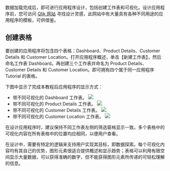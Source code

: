 数据加载完成后，即可进行应用程序设计，包括创建工作表和可视化。设计应用程序前，您可访问 [Qlik 网站](www.qlik.com) 寻找设计灵感，此网站中有大量具有各种不同用途的应用程序的模板，可供借鉴。

## 创建表格
要创建的应用程序将包含四个表格：Dashboard、Product Details、Customer Details 和 Customer Location。打开应用程序概述，单击【新建工作表】，然后命名工作表 Dashboard。再创建三个工作表并命名为 Product Details、Customer Details 和 Customer Location。即可拥有四个属于同一应用程序 Tutorial 的表格。

下图中显示了完成本教程后应用程序的显示方式：
- 带不同可视化的 Dashboard 工作表。
![](https://main.qcloudimg.com/raw/5a2c1230ff261b12da34749381a9567b.png)
- 带不同可视化的 Product Details 工作表。
![](https://main.qcloudimg.com/raw/41fdef5866e58852b7219c862110d61b.png)
- 带不同可视化的 Customer Details 工作表。
![](https://main.qcloudimg.com/raw/ec909bad43c4401ac8e21905e8ad2aec.png)
- 带不同可视化的 Customer Location 工作表。
![](https://main.qcloudimg.com/raw/47d16c54eb1bcc7d252e4c944d93deac.png)


在设计应用程序时，建议保持不同工作表左侧的筛选窗格显示一致。多个表格中的可视化内容在所有表格中的位置均应相同，以便用户查看。

在设计中，需要有特定的逻辑来支持用户实现其目标，即数据探索。每个可视化内容均有其自己的优势，图形元素很适合提供概述和显示趋势；表格可以利用有限空间显示大量数据，可以获得准确的数字，但不能获得图形元素所传递的可轻松理解的信息。
